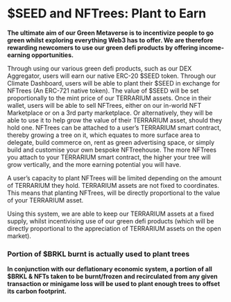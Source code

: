 # $SEED and NFTrees: Plant to Earn

**The ultimate aim of our Green Metaverse is to incentivize people to go green whilst exploring everything Web3 has to offer. We are therefore rewarding newcomers to use our green defi products by offering income-earning opportunities.**

Through using our various green defi products, such as our DEX Aggregator, users will earn our native ERC-20 $SEED token. Through our Climate Dashboard, users will be able to plant their $SEED in exchange for NFTrees (An ERC-721 native token). The value of $SEED will be set proportionally to the mint price of our TERRARIUM assets. Once in their wallet, users will be able to sell NFTrees, either on our in-world NFT Marketplace or on a 3rd party marketplace. Or alternatively, they will be able to use it to help grow the value of their TERRARIUM asset, should they hold one. NFTrees can be attached to a user’s TERRARIUM smart contract, thereby growing a tree on it, which equates to more surface area to delegate, build commerce on, rent as green advertising space, or simply build and customise your own bespoke NFTreehouse. The more NFTrees you attach to your TERRARIUM smart contract, the higher your tree will grow vertically, and the more earning potential you will have.

A user’s capacity to plant NFTrees will be limited depending on the amount of TERRARIUM they hold. TERRARIUM assets are not fixed to coordinates. This means that planting NFTrees, will be directly proportional to the value of your TERRARIUM asset.

Using this system, we are able to keep our TERRARIUM assets at a fixed supply, whilst incentivising use of our green defi products (which will be directly proportional to the appreciation of TERRARIUM assets on the open market).

### **Portion of $BRKL burnt is actually used to plant trees**

**In conjunction with our deflationary economic system, a portion of all $BRKL & NFTs taken to be burnt/frozen and recirculated from any given transaction or minigame loss will be used to plant enough trees to offset its carbon footprint.**
